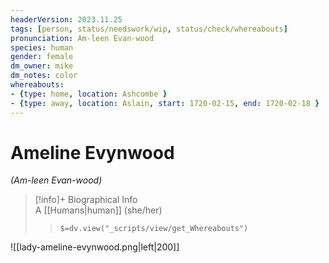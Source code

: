 ```yaml
---
headerVersion: 2023.11.25
tags: [person, status/needswork/wip, status/check/whereabouts]
pronunciation: Am-leen Evan-wood
species: human
gender: female
dm_owner: mike
dm_notes: color
whereabouts:
- {type: home, location: Ashcombe }
- {type: away, location: Aslain, start: 1720-02-15, end: 1720-02-18 }
---
```

# Ameline Evynwood
*(Am-leen Evan-wood)*
>[!info]+ Biographical Info  
> A [[Humans|human]] (she/her)  
>> `$=dv.view("_scripts/view/get_Whereabouts")`

![[lady-ameline-evynwood.png|left|200]] 

